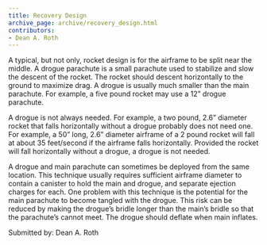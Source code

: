 ```yaml
---
title: Recovery Design
archive_page: archive/recovery_design.html
contributors:
- Dean A. Roth
---
```

A typical, but not only, rocket design is for the airframe to be split near the middle.
A drogue parachute is a small parachute used to stabilize and slow the descent of the rocket.
The rocket should descent horizontally to the ground to maximize drag.
A drogue is usually much smaller than the main parachute.
For example, a five pound rocket may use a 12” drogue parachute.

A drogue is not always needed.
For example, a two pound, 2.6” diameter rocket that falls horizontally without a drogue probably does not need one.
For example, a 50” long, 2.6” diameter airframe of a 2 pound rocket will fall at about 35 feet/second if the airframe falls horizontally.
Provided the rocket will fall horizontally without a drogue, a drogue is not needed.

A drogue and main parachute can sometimes be deployed from the same location.
This technique usually requires sufficient airframe diameter to contain a canister to hold the main and drogue, and separate ejection charges for each.
One problem with this technique is the potential for the main parachute to become tangled with the drogue.
This risk can be reduced by making the drogue’s bridle longer than the main’s bridle so that the parachute’s cannot meet.
The drogue should deflate when main inflates.

Submitted by: Dean A. Roth
